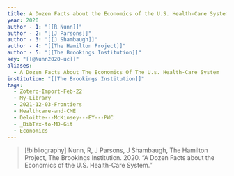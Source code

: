 ```yaml
---
title: A Dozen Facts about the Economics of the U.S. Health-Care System
year: 2020
author - 1: "[[R Nunn]]"
author - 2: "[[J Parsons]]"
author - 3: "[[J Shambaugh]]"
author - 4: "[[The Hamilton Project]]"
author - 5: "[[The Brookings Institution]]"
key: "[[@Nunn2020-uc]]"
aliases:
  - A Dozen Facts About The Economics Of The U.s. Health-Care System
institution: "[[The Brookings Institution]]"
tags:
  - Zotero-Import-Feb-22
  - My-Library
  - 2021-12-03-Frontiers
  - Healthcare-and-CME
  - Deloitte---McKinsey---EY---PWC
  - _BibTex-to-MD-Git
  - Economics
---
```


> [!bibliography]
> Nunn, R, J Parsons, J Shambaugh, The Hamilton Project, The Brookings Institution. 2020. “A Dozen Facts about the Economics of the U.S. Health-Care System.”